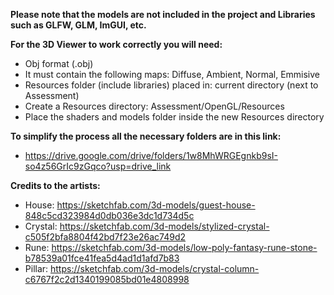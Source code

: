 **Please note that the models are not included in the project and Libraries such as GLFW, GLM, ImGUI, etc.**

**For the 3D Viewer to work correctly you will need:**
- Obj format (.obj)
- It must contain the following maps: Diffuse, Ambient, Normal, Emmisive
- Resources folder (include libraries) placed in: current directory (next to Assessment)
- Create a Resources directory: Assessment/OpenGL/Resources
- Place the shaders and models folder inside the new Resources directory

**To simplify the process all the necessary folders are in this link:**
- https://drive.google.com/drive/folders/1w8MhWRGEgnkb9sI-so4z56GrIc9zGqco?usp=drive_link


**Credits to the artists:**
- House: https://sketchfab.com/3d-models/guest-house-848c5cd323984d0db036e3dc1d734d5c
- Crystal: https://sketchfab.com/3d-models/stylized-crystal-c505f2bfa8804f42bd7f23e26ac749d2
- Rune: https://sketchfab.com/3d-models/low-poly-fantasy-rune-stone-b78539a01fce41fea5d4ad1d1afd7b83
- Pillar: https://sketchfab.com/3d-models/crystal-column-c6767f2c2d1340199085bd01e4808998
